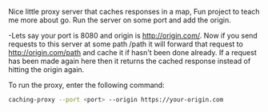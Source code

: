 Nice little proxy server that caches responses in a map, Fun project to teach me more about go. Run the server on some port and add the origin.  

-Lets say your port is 8080 and origin is http://origin.com/. Now if you send requests to this server at some path /path it will forward that request to http://origin.com/path and cache it if hasn't been done already. If a request has been made again here then it returns the cached response instead of hitting the origin again. 

To run the proxy, enter the following command:
```bash
caching-proxy --port <port> --origin https://your-origin.com